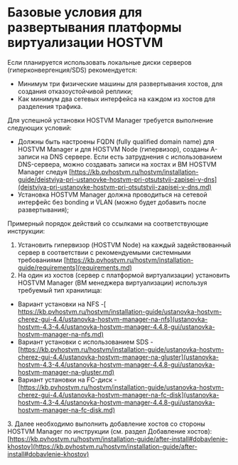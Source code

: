# Базовые условия для развертывания платформы виртуализации HOSTVM

Если планируется использовать локальные диски серверов (гиперконвергенция/SDS) рекомендуется:

* Минимум три физические машины для развертывания хостов, для создания отказоустойчивой реплики;
* Как минимум два сетевых интерфейса на каждом из хостов для разделения трафика.

Для успешной установки HOSTVM Manager требуется выполнение следующих условий:

* Должны быть настроены FQDN (fully qualified domain name) для HOSTVM Manager и для HOSTVM Node (гипервизор), созданы A-записи на DNS сервере. Если есть затруднения с использованием DNS-сервера, можно создавать записи на хостах и ВМ HOSTVM Manager следуя [https://kb.pvhostvm.ru/hostvm/installation-guide/deistviya-pri-ustanovke-hostvm-pri-otsutstvii-zapisei-v-dns](deistviya-pri-ustanovke-hostvm-pri-otsutstvii-zapisei-v-dns.md)
* Установка HOSTVM Manager должна проводиться на сетевой интерфейс без bonding и VLAN (можно будет добавить после развертывания);

Примерный порядок действий со ссылками на соответствующие инструкции:

1. Установить гипервизор (HOSTVM Node) на каждый задействованный сервер в соответствии с рекомендуемыми системными требованиями [https://kb.pvhostvm.ru/hostvm/installation-guide/requirements](requirements.md)
2. На один из хостов (сервер с платформой виртуализации) установить HOSTVM Manager (ВМ менеджера виртуализации) используя требуемый тип хранилища:

* Вариант установки на NFS -[ https://kb.pvhostvm.ru/hostvm/installation-guide/ustanovka-hostvm-cherez-gui-4.4/ustanovka-hostvm-manager-na-nfs](ustanovka-hostvm-4.3-4.4/ustanovka-hostvm-manager-4.4.8-gui/ustanovka-hostvm-manager-na-nfs.md)
* Вариант установки с использованием SDS - [https://kb.pvhostvm.ru/hostvm/installation-guide/ustanovka-hostvm-cherez-gui-4.4/ustanovka-hostvm-manager-na-gluster](ustanovka-hostvm-4.3-4.4/ustanovka-hostvm-manager-4.4.8-gui/ustanovka-hostvm-manager-na-gluster.md)
* Вариант установки на FC-диск - [https://kb.pvhostvm.ru/hostvm/installation-guide/ustanovka-hostvm-cherez-gui-4.4/ustanovka-hostvm-manager-na-fc-disk](ustanovka-hostvm-4.3-4.4/ustanovka-hostvm-manager-4.4.8-gui/ustanovka-hostvm-manager-na-fc-disk.md)

3\. Далее необходимо выполнить добавление хостов со стороны HOSTVM Manager по инструкции (см. раздел Добавление хостов): [https://kb.pvhostvm.ru/hostvm/installation-guide/after-install#dobavlenie-khostov](https://kb.pvhostvm.ru/hostvm/installation-guide/after-install#dobavlenie-khostov)
